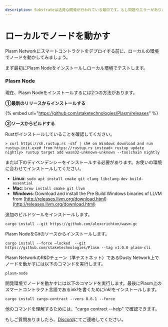 ```yaml
---
description: Substrateは活発な開発が行われている最中です。もし問題やエラーがありましたらDiscordグループでご連絡ください。
---
```


# ローカルでノードを動かす

Plasm Networkにスマートコントラクトをデプロイする前に、ローカルの環境でノードを動かしてみましょう。

まず最初にPlasm Nodeをインストールしローカル環境でテストします。

### Plasm Node <a id="plasm-node"></a>

現在、Plasm Nodeをインストールするには2つの方法があります。

**①最新のリリースからインストールする**

{% embed url="https://github.com/staketechnologies/Plasm/releases" %}

**②ソースからビルドする**

Rustがインストールしていることを確認してください。

```text
> curl https://sh.rustup.rs -sSf | sh# on Windows download and run rustup-init.exe# from https://rustup.rs instead​> rustup update nightly> rustup target add wasm32-unknown-unknown --toolchain nightly
```

また以下のディペンデンシーをインストールする必要があります。お使いの環境に合わせてインストールしてください。

* **Linux**: `sudo apt install cmake git clang libclang-dev build-essential`
* **Mac**: `brew install cmake git llvm`
* **Windows**: Download and install the Pre Build Windows binaries of LLVM from [http://releases.llvm.org/download.html](http://releases.llvm.org/download.html)​

追加のビルドツールをインストールします。

```text
cargo install --git https://github.com/alexcrichton/wasm-gc
```

Plasm NodeをGitのソースからインストールします。

```text
cargo install --force —locked  --git https://github.com/staketechnologies/Plasm --tag v1.0.0 plasm-cli
```

Plasm NetworkのR&Dチェーン（準テストネット）であるDusty Network上でノードを動かすには以下のコマンドを実行します。

```text
plasm-node
```

開発環境でノードを動かすには以下のコマンドを実行します。最後にPlasm上のスマートコントラクト言語であるink!を書くためにink!をインストールします。

```text
cargo install cargo-contract --vers 0.6.1 --force
```

他のコマンドを理解するためには、"cargo contract --help" で確認できます。

もしご質問ありましたら、[Discord](https://discord.gg/kH3Njpr)にてご連絡してください。


